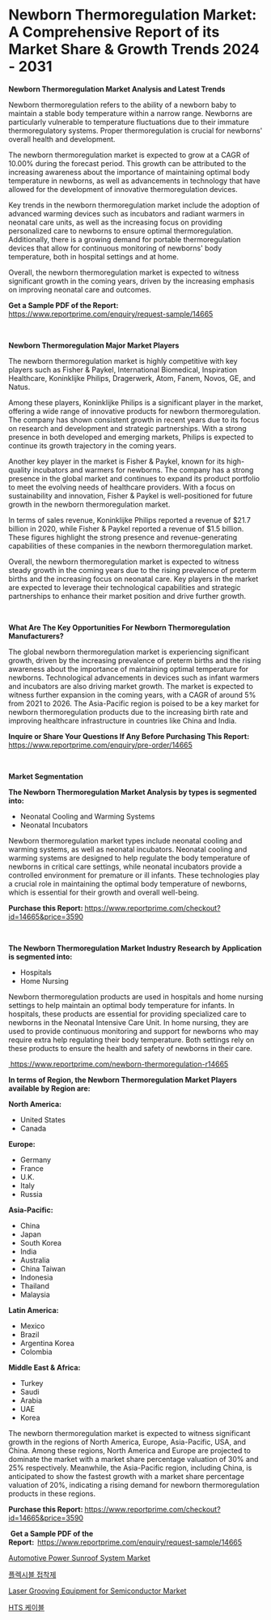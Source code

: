 <p><h1>Newborn Thermoregulation Market: A Comprehensive Report of its Market Share & Growth Trends 2024 - 2031</h1></p><p><strong>Newborn Thermoregulation Market Analysis and Latest Trends</strong></p>
<p><p>Newborn thermoregulation refers to the ability of a newborn baby to maintain a stable body temperature within a narrow range. Newborns are particularly vulnerable to temperature fluctuations due to their immature thermoregulatory systems. Proper thermoregulation is crucial for newborns' overall health and development.</p><p>The newborn thermoregulation market is expected to grow at a CAGR of 10.00% during the forecast period. This growth can be attributed to the increasing awareness about the importance of maintaining optimal body temperature in newborns, as well as advancements in technology that have allowed for the development of innovative thermoregulation devices.</p><p>Key trends in the newborn thermoregulation market include the adoption of advanced warming devices such as incubators and radiant warmers in neonatal care units, as well as the increasing focus on providing personalized care to newborns to ensure optimal thermoregulation. Additionally, there is a growing demand for portable thermoregulation devices that allow for continuous monitoring of newborns' body temperature, both in hospital settings and at home.</p><p>Overall, the newborn thermoregulation market is expected to witness significant growth in the coming years, driven by the increasing emphasis on improving neonatal care and outcomes.</p></p>
<p><strong>Get a Sample PDF of the Report:&nbsp;</strong> <a href="https://www.reportprime.com/enquiry/request-sample/14665">https://www.reportprime.com/enquiry/request-sample/14665</a></p>
<p>&nbsp;</p>
<p><strong>Newborn Thermoregulation Major Market Players</strong></p>
<p><p>The newborn thermoregulation market is highly competitive with key players such as Fisher & Paykel, International Biomedical, Inspiration Healthcare, Koninklijke Philips, Dragerwerk, Atom, Fanem, Novos, GE, and Natus. </p><p>Among these players, Koninklijke Philips is a significant player in the market, offering a wide range of innovative products for newborn thermoregulation. The company has shown consistent growth in recent years due to its focus on research and development and strategic partnerships. With a strong presence in both developed and emerging markets, Philips is expected to continue its growth trajectory in the coming years.</p><p>Another key player in the market is Fisher & Paykel, known for its high-quality incubators and warmers for newborns. The company has a strong presence in the global market and continues to expand its product portfolio to meet the evolving needs of healthcare providers. With a focus on sustainability and innovation, Fisher & Paykel is well-positioned for future growth in the newborn thermoregulation market.</p><p>In terms of sales revenue, Koninklijke Philips reported a revenue of $21.7 billion in 2020, while Fisher & Paykel reported a revenue of $1.5 billion. These figures highlight the strong presence and revenue-generating capabilities of these companies in the newborn thermoregulation market.</p><p>Overall, the newborn thermoregulation market is expected to witness steady growth in the coming years due to the rising prevalence of preterm births and the increasing focus on neonatal care. Key players in the market are expected to leverage their technological capabilities and strategic partnerships to enhance their market position and drive further growth.</p></p>
<p>&nbsp;</p>
<p><strong>What Are The Key Opportunities For Newborn Thermoregulation Manufacturers?</strong></p>
<p><p>The global newborn thermoregulation market is experiencing significant growth, driven by the increasing prevalence of preterm births and the rising awareness about the importance of maintaining optimal temperature for newborns. Technological advancements in devices such as infant warmers and incubators are also driving market growth. The market is expected to witness further expansion in the coming years, with a CAGR of around 5% from 2021 to 2026. The Asia-Pacific region is poised to be a key market for newborn thermoregulation products due to the increasing birth rate and improving healthcare infrastructure in countries like China and India.</p></p>
<p><strong>Inquire or Share Your Questions If Any Before Purchasing This Report:</strong> <a href="https://www.reportprime.com/enquiry/pre-order/14665">https://www.reportprime.com/enquiry/pre-order/14665</a></p>
<p>&nbsp;</p>
<p><strong>Market Segmentation</strong></p>
<p><strong>The Newborn Thermoregulation Market Analysis by types is segmented into:</strong></p>
<p><ul><li>Neonatal Cooling and Warming Systems</li><li>Neonatal Incubators</li></ul></p>
<p><p>Newborn thermoregulation market types include neonatal cooling and warming systems, as well as neonatal incubators. Neonatal cooling and warming systems are designed to help regulate the body temperature of newborns in critical care settings, while neonatal incubators provide a controlled environment for premature or ill infants. These technologies play a crucial role in maintaining the optimal body temperature of newborns, which is essential for their growth and overall well-being.</p></p>
<p><strong>Purchase this Report:&nbsp;</strong><a href="https://www.reportprime.com/checkout?id=14665&price=3590">https://www.reportprime.com/checkout?id=14665&price=3590</a></p>
<p>&nbsp;</p>
<p><strong>The Newborn Thermoregulation Market Industry Research by Application is segmented into:</strong></p>
<p><ul><li>Hospitals</li><li>Home Nursing</li></ul></p>
<p><p>Newborn thermoregulation products are used in hospitals and home nursing settings to help maintain an optimal body temperature for infants. In hospitals, these products are essential for providing specialized care to newborns in the Neonatal Intensive Care Unit. In home nursing, they are used to provide continuous monitoring and support for newborns who may require extra help regulating their body temperature. Both settings rely on these products to ensure the health and safety of newborns in their care.</p></p>
<p><a href="https://www.reportprime.com/newborn-thermoregulation-r14665">&nbsp;https://www.reportprime.com/newborn-thermoregulation-r14665</a></p>
<p><strong>In terms of Region, the Newborn Thermoregulation Market Players available by Region are:</strong></p>
<p>
    <p> <strong> North America: </strong>
        <ul>
            <li>United States</li>
            <li>Canada</li>
        </ul>
        </p> 
    <p> <strong> Europe: </strong>
        <ul>
            <li>Germany</li>
            <li>France</li>
            <li>U.K.</li>
            <li>Italy</li>
            <li>Russia</li>
        </ul>
        </p> 
    <p> <strong> Asia-Pacific: </strong>
        <ul>
            <li>China</li>
            <li>Japan</li>
            <li>South Korea</li>
            <li>India</li>
            <li>Australia</li>
            <li>China Taiwan</li>
            <li>Indonesia</li>
            <li>Thailand</li>
            <li>Malaysia</li>
        </ul>
        </p> 
    <p> <strong> Latin America: </strong>
        <ul>
            <li>Mexico</li>
            <li>Brazil</li>
            <li>Argentina Korea</li>
            <li>Colombia</li>
        </ul>
        </p> 
    <p> <strong> Middle East & Africa: </strong>
        <ul>
            <li>Turkey</li>
            <li>Saudi</li>
            <li>Arabia</li>
            <li>UAE</li>
            <li>Korea</li>
        </ul>
    </p>
    </p>
<p><p>The newborn thermoregulation market is expected to witness significant growth in the regions of North America, Europe, Asia-Pacific, USA, and China. Among these regions, North America and Europe are projected to dominate the market with a market share percentage valuation of 30% and 25% respectively. Meanwhile, the Asia-Pacific region, including China, is anticipated to show the fastest growth with a market share percentage valuation of 20%, indicating a rising demand for newborn thermoregulation products in these regions.</p></p>
<p><strong>Purchase this Report: </strong><a href="https://www.reportprime.com/checkout?id=14665&price=3590">https://www.reportprime.com/checkout?id=14665&price=3590</a></p>
<p>&nbsp;<strong>Get a Sample PDF of the Report:&nbsp;&nbsp;</strong><a href="https://www.reportprime.com/enquiry/request-sample/14665">https://www.reportprime.com/enquiry/request-sample/14665</a></p>
<p><strong></strong></p>
<p><p><a href="https://medium.com/@henrykihn1922/automotive-power-sunroof-system-market-forecasts-market-trends-and-impact-analysis-2024-2031-d5210e8e79dd">Automotive Power Sunroof System Market</a></p><p><a href="https://medium.com/@suriyaltarun000_56839/%EA%B8%80%EB%A1%9C%EB%B2%8C-%EC%9C%A0%EC%97%B0%ED%95%9C-%EC%A0%91%EC%B0%A9%EC%A0%9C-%EC%8B%9C%EC%9E%A5-%EC%8B%9C%EC%9E%A5-%EC%A0%90%EC%9C%A0%EC%9C%A8-%EC%8B%9C%EC%9E%A5-%ED%8A%B8%EB%A0%8C%EB%93%9C-%EB%B0%8F-%EB%AF%B8%EB%9E%98-%EC%84%B1%EC%9E%A5-%ED%83%90%EC%83%89-f3cdbcfbb07d">플렉시블 접착제</a></p><p><a href="https://medium.com/@henrykihn1922/global-laser-grooving-equipment-for-semiconductor-market-share-and-growth-opportunities-and-market-49159a47363e">Laser Grooving Equipment for Semiconductor Market</a></p><p><a href="https://medium.com/@suriyaltarun000_56839/hts-%EC%BC%80%EC%9D%B4%EB%B8%94-%EC%8B%9C%EC%9E%A5-%EC%97%AD%ED%95%99%EC%9D%84-%ED%83%90%EC%83%89-%EA%B8%80%EB%A1%9C%EB%B2%8C-%ED%8A%B8%EB%A0%8C%EB%93%9C%EC%99%80-%EB%AF%B8%EB%9E%98-%EC%84%B1%EC%9E%A5-%EC%A0%84%EB%A7%9D-2024-2031-%EC%9D%84-182-%ED%8E%98%EC%9D%B4%EC%A7%80%EC%97%90-%EA%B1%B8%EC%B3%90-%EB%8B%A4%EB%A3%A8%EA%B3%A0-%EC%9E%88%EC%8A%B5%EB%8B%88%EB%8B%A4-7b6dc00143c1">HTS 케이블</a></p></p>